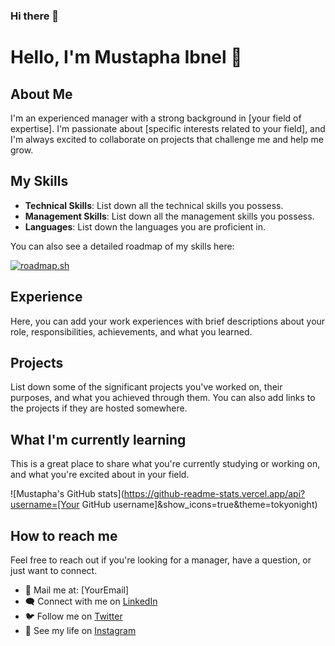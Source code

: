 ### Hi there 👋
# Hello, I'm Mustapha Ibnel 👋

## About Me
I'm an experienced manager with a strong background in [your field of expertise]. I'm passionate about [specific interests related to your field], and I'm always excited to collaborate on projects that challenge me and help me grow.

## My Skills
- **Technical Skills**: List down all the technical skills you possess. 
- **Management Skills**: List down all the management skills you possess.
- **Languages**: List down the languages you are proficient in.

You can also see a detailed roadmap of my skills here:

[![roadmap.sh](https://api.roadmap.sh/v1-badge/tall/64b5f7f40a49b0be0ed77f8b?variant=dark)](https://roadmap.sh)

## Experience
Here, you can add your work experiences with brief descriptions about your role, responsibilities, achievements, and what you learned.

## Projects
List down some of the significant projects you've worked on, their purposes, and what you achieved through them. You can also add links to the projects if they are hosted somewhere.

## What I'm currently learning 
This is a great place to share what you're currently studying or working on, and what you're excited about in your field.

![Mustapha's GitHub stats](https://github-readme-stats.vercel.app/api?username=[Your GitHub username]&show_icons=true&theme=tokyonight)

## How to reach me 
Feel free to reach out if you're looking for a manager, have a question, or just want to connect.

- 📧 Mail me at: [YourEmail]
- 🗨️ Connect with me on [LinkedIn](https://linkedin.com/in/[YourLinkedIn])
- 🐦 Follow me on [Twitter](https://twitter.com/[YourTwitter])
- 📸 See my life on [Instagram](https://instagram.com/[YourInstagram])
